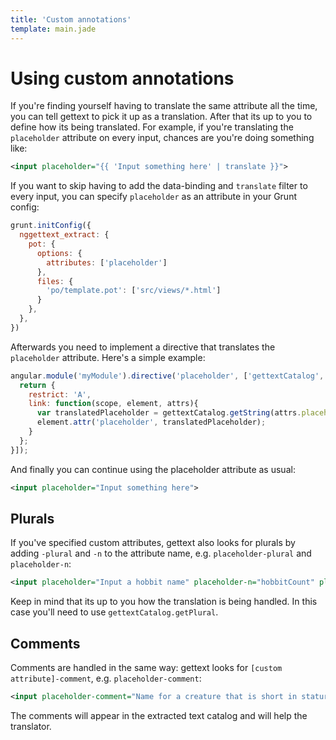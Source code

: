 ```yaml
---
title: 'Custom annotations'
template: main.jade
---
```


# Using custom annotations

If you're finding yourself having to translate the same attribute all the time, you can tell gettext to pick it up as a translation. After that its up to you to define how its being translated. For example, if you're translating the `placeholder` attribute on every input, chances are you're doing something like:

```xml
<input placeholder="{{ 'Input something here' | translate }}">
```

If you want to skip having to add the data-binding and `translate` filter to every input, you can specify `placeholder` as an attribute in your Grunt config:

```javascript
grunt.initConfig({
  nggettext_extract: {
    pot: {
      options: {
        attributes: ['placeholder']
      },
      files: {
        'po/template.pot': ['src/views/*.html']
      }
    },
  },
})
```

Afterwards you need to implement a directive that translates the `placeholder` attribute. Here's a simple example:

```javascript
angular.module('myModule').directive('placeholder', ['gettextCatalog', function(gettextCatalog){
  return {
    restrict: 'A',
    link: function(scope, element, attrs){
      var translatedPlaceholder = gettextCatalog.getString(attrs.placeholder);
      element.attr('placeholder', translatedPlaceholder);
    }
  };
}]);
```

And finally you can continue using the placeholder attribute as usual:

```xml
<input placeholder="Input something here">
```

## Plurals

If you've specified custom attributes, gettext also looks for plurals by adding `-plural` and `-n` to the attribute name, e.g. `placeholder-plural` and `placeholder-n`:

```xml
<input placeholder="Input a hobbit name" placeholder-n="hobbitCount" placeholder-plural="Input names for {{$count}} hobbits"/>
```

Keep in mind that its up to you how the translation is being handled. In this case you'll need to use `gettextCatalog.getPlural`.

## Comments

Comments are handled in the same way: gettext looks for `[custom attribute]-comment`, e.g. `placeholder-comment`:

```xml
<input placeholder-comment="Name for a creature that is short in stature" placeholder="Hobbit name">
```
The comments will appear in the extracted text catalog and will help the translator.
